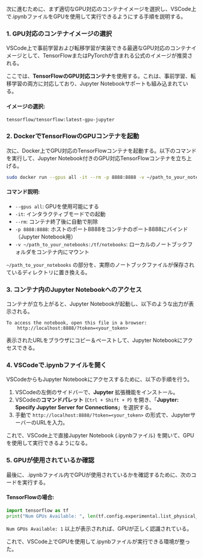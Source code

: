 次に進むために、まず適切なGPU対応のコンテナイメージを選択し、VSCode上で.ipynbファイルをGPUを使用して実行できるようにする手順を説明する。

### 1. GPU対応のコンテナイメージの選択

VSCode上で事前学習および転移学習が実装できる最適なGPU対応のコンテナイメージとして、TensorFlowまたはPyTorchが含まれる公式のイメージが推奨される。

ここでは、**TensorFlowのGPU対応コンテナ**を使用する。これは、事前学習、転移学習の両方に対応しており、Jupyter Notebookサポートも組み込まれている。

#### イメージの選択:
```bash
tensorflow/tensorflow:latest-gpu-jupyter
```

### 2. DockerでTensorFlowのGPUコンテナを起動

次に、Docker上でGPU対応のTensorFlowコンテナを起動する。以下のコマンドを実行して、Jupyter Notebook付きのGPU対応TensorFlowコンテナを立ち上げる。

```bash
sudo docker run --gpus all -it --rm -p 8888:8888 -v ~/path_to_your_notebooks:/tf/notebooks tensorflow/tensorflow:latest-gpu-jupyter
```

#### コマンド説明:
- `--gpus all`: GPUを使用可能にする
- `-it`: インタラクティブモードでの起動
- `--rm`: コンテナ終了後に自動で削除
- `-p 8888:8888`: ホストのポート8888をコンテナのポート8888にバインド（Jupyter Notebook用）
- `-v ~/path_to_your_notebooks:/tf/notebooks`: ローカルのノートブックフォルダをコンテナ内にマウント

`~/path_to_your_notebooks` の部分を、実際のノートブックファイルが保存されているディレクトリに置き換える。

### 3. コンテナ内のJupyter Notebookへのアクセス
コンテナが立ち上がると、Jupyter Notebookが起動し、以下のような出力が表示される。

```
To access the notebook, open this file in a browser:
    http://localhost:8888/?token=<your_token>
```

表示されたURLをブラウザにコピー＆ペーストして、Jupyter Notebookにアクセスできる。

### 4. VSCodeで.ipynbファイルを開く
VSCodeからもJupyter Notebookにアクセスするために、以下の手順を行う。

1. VSCodeの左側のサイドバーで、**Jupyter** 拡張機能をインストール。
2. VSCodeの**コマンドパレット** (`Ctrl + Shift + P`) を開き、「**Jupyter: Specify Jupyter Server for Connections**」を選択する。
3. 手動で `http://localhost:8888/?token=<your_token>` の形式で、JupyterサーバーのURLを入力。

これで、VSCode上で直接Jupyter Notebook (.ipynbファイル) を開いて、GPUを使用して実行できるようになる。

### 5. GPUが使用されているか確認

最後に、.ipynbファイル内でGPUが使用されているかを確認するために、次のコードを実行する。

#### TensorFlowの場合:
```python
import tensorflow as tf
print("Num GPUs Available: ", len(tf.config.experimental.list_physical_devices('GPU')))
```

`Num GPUs Available: 1` 以上が表示されれば、GPUが正しく認識されている。

これで、VSCode上でGPUを使用して.ipynbファイルが実行できる環境が整った。
